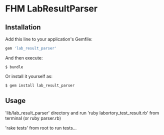 # FHM LabResultParser



## Installation

Add this line to your application's Gemfile:

```ruby
gem 'lab_result_parser'
```

And then execute:

    $ bundle

Or install it yourself as:

    $ gem install lab_result_parser

## Usage


'lib/lab_result_parser' directory and run 'ruby labortory_test_result.rb' from terminal (or ruby parser.rb)

'rake tests' from root to run tests... 


